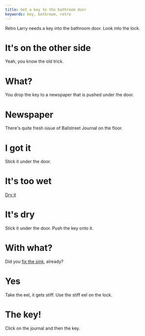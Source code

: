 ```yaml
---
title: Get a key to the bathroom door
keywords: key, bathroom, retro
---
```


Retro Larry needs a key into the bathroom door. Look into the lock.

# It's on the other side
Yeah, you know the old trick.

# What?
You drop the key to a newspaper that is pushed under the door.

# Newspaper
There's quite fresh issue of Ballstreet Journal on the floor.

# I got it
Stick it under the door.

# It's too wet
[Dry it](020-dry.md)

# It's dry
Stick it under the door. Push the key onto it.

# With what?
Did you [fix the sink](040-sink.md), already?

# Yes
Take the eel, it gets stiff. Use the stiff eel on the lock.

# The key!
Click on the journal and then the key.
